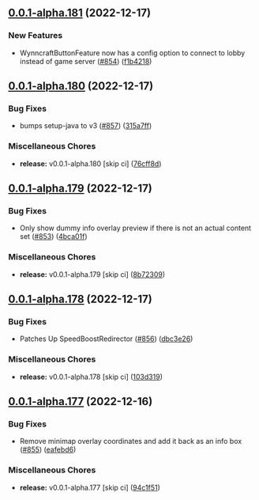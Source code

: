 ## [0.0.1-alpha.181](https://github.com/Wynntils/Artemis/compare/v0.0.1-alpha.180...v0.0.1-alpha.181) (2022-12-17)


### New Features

* WynncraftButtonFeature now has a config option to connect to lobby instead of game server ([#854](https://github.com/Wynntils/Artemis/issues/854)) ([f1b4218](https://github.com/Wynntils/Artemis/commit/f1b42188250ba3db4e89104564adebceda8c8068))

## [0.0.1-alpha.180](https://github.com/Wynntils/Artemis/compare/v0.0.1-alpha.179...v0.0.1-alpha.180) (2022-12-17)


### Bug Fixes

* bumps setup-java to v3 ([#857](https://github.com/Wynntils/Artemis/issues/857)) ([315a7ff](https://github.com/Wynntils/Artemis/commit/315a7ffc64f131aa72c315ad8ba9c796d0e2c7da))


### Miscellaneous Chores

* **release:** v0.0.1-alpha.180 [skip ci] ([76cff8d](https://github.com/Wynntils/Artemis/commit/76cff8d6133a6b5ca1c0668206f237acc7938a7e))

## [0.0.1-alpha.179](https://github.com/Wynntils/Artemis/compare/v0.0.1-alpha.178...v0.0.1-alpha.179) (2022-12-17)


### Bug Fixes

* Only show dummy info overlay preview if there is not an actual content set ([#853](https://github.com/Wynntils/Artemis/issues/853)) ([4bca01f](https://github.com/Wynntils/Artemis/commit/4bca01f127abbe88a6fda1e76afe8886693061d0))


### Miscellaneous Chores

* **release:** v0.0.1-alpha.179 [skip ci] ([8b72309](https://github.com/Wynntils/Artemis/commit/8b723094f344a52074422da6ed47c95988a271d9))

## [0.0.1-alpha.178](https://github.com/Wynntils/Artemis/compare/v0.0.1-alpha.177...v0.0.1-alpha.178) (2022-12-17)


### Bug Fixes

* Patches Up SpeedBoostRedirector ([#856](https://github.com/Wynntils/Artemis/issues/856)) ([dbc3e26](https://github.com/Wynntils/Artemis/commit/dbc3e26a11a2d31fe2bed86243e0519d9fbd96d3))


### Miscellaneous Chores

* **release:** v0.0.1-alpha.178 [skip ci] ([103d319](https://github.com/Wynntils/Artemis/commit/103d319ee4a1e9537bf64f838ee836b8184f0b84))

## [0.0.1-alpha.177](https://github.com/Wynntils/Artemis/compare/v0.0.1-alpha.176...v0.0.1-alpha.177) (2022-12-16)


### Bug Fixes

* Remove minimap overlay coordinates and add it back as an info box ([#855](https://github.com/Wynntils/Artemis/issues/855)) ([eafebd6](https://github.com/Wynntils/Artemis/commit/eafebd6cea48ded08d384b4ed096da779156634d))


### Miscellaneous Chores

* **release:** v0.0.1-alpha.177 [skip ci] ([94c1f51](https://github.com/Wynntils/Artemis/commit/94c1f51a2a8e6d73391460adaba132aa0346ac0e))

